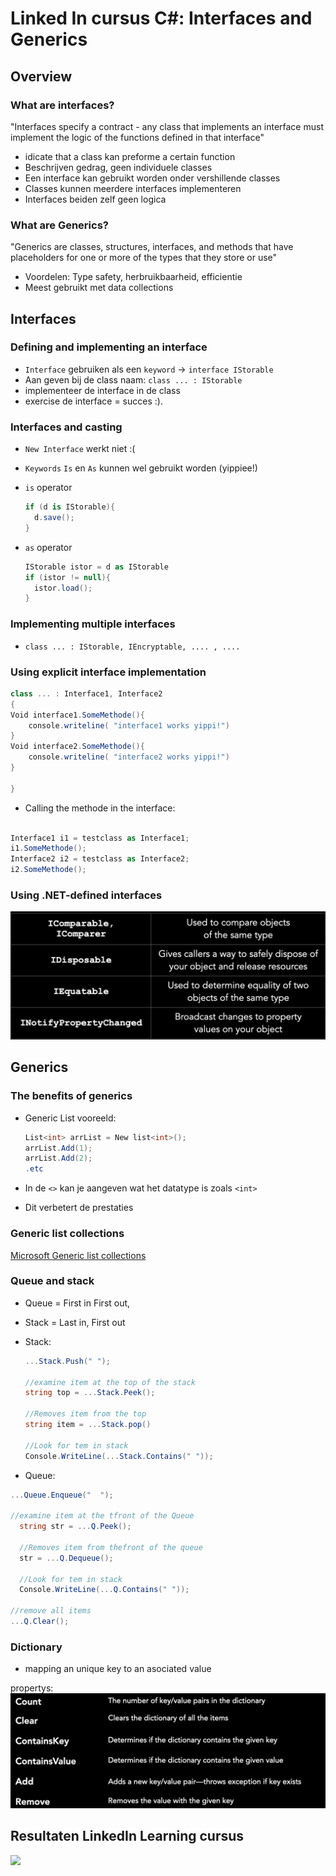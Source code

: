 # Linked In cursus C#: Interfaces and Generics



## Overview

### What are interfaces?

"Interfaces specify a contract - any class that implements an interface must implement the logic of the functions defined in that interface"

- idicate that a class kan preforme a certain function
- Beschrijven gedrag, geen individuele classes
- Een interface kan gebruikt worden onder vershillende classes
- Classes kunnen meerdere interfaces implementeren
- Interfaces beiden zelf geen logica

### What are Generics?

"Generics are classes, structures, interfaces, and methods that have placeholders for one or more of the types that they store or use"


- Voordelen: Type safety, herbruikbaarheid, efficientie
- Meest gebruikt met data collections
  
## Interfaces

### Defining and implementing an interface

- `Interface` gebruiken als een `keyword` -> `interface IStorable`
- Aan geven bij de class naam: `class ... : IStorable`
- implementeer de interface in de class
- exercise de interface = succes :).

### Interfaces and casting

- `New Interface` werkt niet :(
- `Keywords` `Is` en `As` kunnen wel gebruikt worden (yippiee!)
- `is` operator 

  
  ```cs
  if (d is IStorable){
    d.save();
  }
  ```
- `as` operator
  
  ```cs
  IStorable istor = d as IStorable
  if (istor != null){
    istor.load();
  }

  ```

### Implementing multiple interfaces 

-  `class ... : IStorable, IEncryptable, .... , ....`
  
### Using explicit interface implementation

```cs
class ... : Interface1, Interface2
{
Void interface1.SomeMethode(){
    console.writeline( "interface1 works yippi!")
}
Void interface2.SomeMethode(){
    console.writeline( "interface2 works yippi!")
}

}
```
- Calling the  methode in the interface:
  
```cs

Interface1 i1 = testclass as Interface1;
i1.SomeMethode();
Interface2 i2 = testclass as Interface2;
i2.SomeMethode();

```

### Using .NET-defined interfaces

![](../LinkenIn-Cursus/images/Built%20in%20.NET%20interfaces.png)

## Generics

### The benefits of generics

- Generic List vooreeld:
  
  ```cs
  List<int> arrList = New list<int>();
  arrList.Add(1);
  arrList.Add(2);
  .etc
  ```

- In de `<>` kan je aangeven wat het datatype is zoals `<int>`
- Dit verbetert de prestaties

### Generic list collections

[Microsoft Generic list collections](https://learn.microsoft.com/en-us/dotnet/api/system.collections.generic?view=net-8.0)

### Queue and stack

- Queue = First in First out,
- Stack = Last in, First out 
- Stack:
  
  ```cs
  ...Stack.Push(" ");

  //examine item at the top of the stack
  string top = ...Stack.Peek();

  //Removes item from the top
  string item = ...Stack.pop()
  
  //Look for tem in stack
  Console.WriteLine(...Stack.Contains(" "));

  ```

- Queue:
  
```cs
...Queue.Enqueue("  ");

//examine item at the tfront of the Queue
  string str = ...Q.Peek();

  //Removes item from thefront of the queue
  str = ...Q.Dequeue();
  
  //Look for tem in stack
  Console.WriteLine(...Q.Contains(" "));

//remove all items
...Q.Clear();


```

### Dictionary

- mapping an unique key to an asociated value

propertys:
  ![](../LinkenIn-Cursus/images/Dictonary-genaric-interfaces.png)

## Resultaten LinkedIn Learning cursus

![](../LinkenIn-Cursus/images/C#%20Interfaces%20and%20Generics%20certivicaat.png) 

